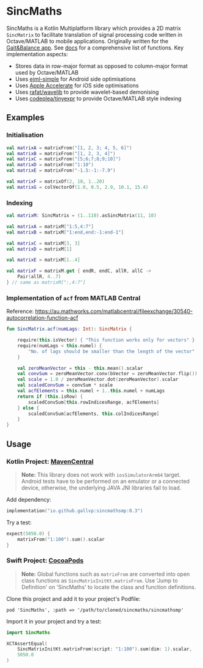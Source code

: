 # SincMaths

SincMaths is a Kotlin Multiplatform library which provides a 2D matrix `SincMatrix` to
facilitate translation of signal processing code written in Octave/MATLAB to mobile applications.
Originally written for the [Gait&Balance app](https://doi.org/10.3390/s22010124).
See [docs](https://gallvp.github.io/sincmaths/index.html) for a comprehensive list of functions.
Key implementation aspects:

+ Stores data in row-major format as opposed to column-major format used by Octave/MATLAB
+ Uses [ejml-simple](https://github.com/lessthanoptimal/ejml) for Android side optimisations
+ Uses [Apple Accelerate](https://developer.apple.com/accelerate/) for iOS side optimisations
+ Uses [rafat/wavelib](https://github.com/rafat/wavelib) to provide wavelet-based demonising
+ Uses [codeplea/tinyexpr](https://github.com/codeplea/tinyexpr) to provide Octave/MATLAB style
  indexing

## Examples

### Initialisation

```kotlin
val matrixA = matrixFrom("[1, 2, 3; 4, 5, 6]")
val matrixB = matrixFrom("[1, 2, 3, 4]")
val matrixC = matrixFrom("[5;6;7;8;9;10]")
val matrixD = matrixFrom("1:10")
val matrixE = matrixFrom("-1.5:-1:-7.9")

val matrixF = matrixOf(2, 10, 1..20)
val matrixG = colVectorOf(1.0, 0.5, 2.9, 10.1, 15.4)
```

### Indexing

```kotlin
val matrixM: SincMatrix = (1..110).asSincMatrix(11, 10)

val matrixA = matrixM["1:5,4:7"]
val matrixB = matrixM["1:end,end:-1:end-1"]

val matrixC = matrixM[3, 3]
val matrixD = matrixM[1]

val matrixE = matrixM[1..4]

val matrixF = matrixM.get { endR, endC, allR, allC ->
    Pair(allR, 4..7)
} // same as matrixM[":,4:7"]
```

### Implementation of `acf` from MATLAB Central

Reference: <https://au.mathworks.com/matlabcentral/fileexchange/30540-autocorrelation-function-acf>

```kotlin
fun SincMatrix.acf(numLags: Int): SincMatrix {

    require(this.isVector) { "This function works only for vectors" }
    require(numLags < this.numel) {
        "No. of lags should be smaller than the length of the vector"
    }

    val zeroMeanVector = this - this.mean().scalar
    val convSum = zeroMeanVector.conv(bVector = zeroMeanVector.flip())
    val scale = 1.0 / zeroMeanVector.dot(zeroMeanVector).scalar
    val scaledConvSum = convSum * scale
    val acfElements = this.numel + 1..this.numel + numLags
    return if (this.isRow) {
        scaledConvSum[this.rowIndicesRange, acfElements]
    } else {
        scaledConvSum[acfElements, this.colIndicesRange]
    }
}
```

## Usage

### Kotlin Project: [MavenCentral](https://central.sonatype.com/artifact/io.github.gallvp/sincmathsmp)

> **Note:** This library does not work with `iosSimulatorArm64` target. Android tests have to be
> performed on an emulator or a connected device, otherwise, the underlying JAVA JNI libraries
> fail to load.

Add dependency:

```kotlin
implementation("io.github.gallvp:sincmathsmp:0.3")
```

Try a test:

```kotlin
expect(5050.0) {
    matrixFrom("1:100").sum().scalar
}
```

### Swift Project: [CocoaPods](https://kotlinlang.org/docs/native-cocoapods.html#update-podfile-for-xcode)

> **Note:** Global functions such as `matrixFrom` are converted into open class functions as
> `SincMatrixInitKt.matrixFrom`. Use 'Jump to Definition' on 'SincMaths' to locate the class and
> function definitions.

Clone this project and add it to your project's Podfile:

```pod
pod 'SincMaths', :path => '/path/to/cloned/sincmaths/sincmathsmp'
```

Import it in your project and try a test:

```swift
import SincMaths

XCTAssertEqual(
    SincMatrixInitKt.matrixFrom(script: "1:100").sum(dim: 1).scalar,
    5050.0
)
```

